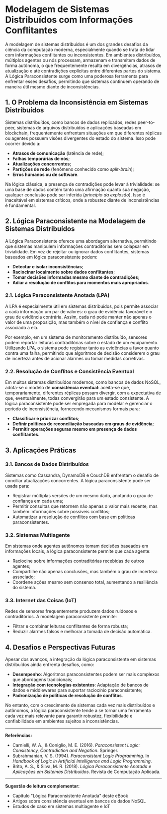 # Modelagem de Sistemas Distribuídos com Informações Conflitantes

A modelagem de sistemas distribuídos é um dos grandes desafios da ciência da computação moderna, especialmente quando se trata de lidar com informações conflitantes ou inconsistentes. Em ambientes distribuídos, múltiplos agentes ou nós processam, armazenam e transmitem dados de forma autônoma, o que frequentemente resulta em divergências, atrasos de atualização e até contradições explícitas entre diferentes partes do sistema. A Lógica Paraconsistente surge como uma poderosa ferramenta para enfrentar esses desafios, permitindo que sistemas continuem operando de maneira útil mesmo diante de inconsistências.

## 1. O Problema da Inconsistência em Sistemas Distribuídos

Sistemas distribuídos, como bancos de dados replicados, redes peer-to-peer, sistemas de arquivos distribuídos e aplicações baseadas em blockchain, frequentemente enfrentam situações em que diferentes réplicas ou agentes possuem visões divergentes do estado do sistema. Isso pode ocorrer devido a:

- **Atrasos de comunicação** (latência de rede);
- **Falhas temporárias de nós**;
- **Atualizações concorrentes**;
- **Partições de rede** (fenômeno conhecido como *split-brain*);
- **Erros humanos ou de software**.

Na lógica clássica, a presença de contradições pode levar à trivialidade: se uma base de dados contém tanto uma afirmação quanto sua negação, qualquer conclusão pode ser inferida (*princípio da explosão*). Isso é inaceitável em sistemas críticos, onde a robustez diante de inconsistências é fundamental.

## 2. Lógica Paraconsistente na Modelagem de Sistemas Distribuídos

A Lógica Paraconsistente oferece uma abordagem alternativa, permitindo que sistemas manipulem informações contraditórias sem colapsar em trivialidade. Em vez de rejeitar ou ignorar dados conflitantes, sistemas baseados em lógica paraconsistente podem:

- **Detectar e isolar inconsistências**;
- **Raciocinar localmente sobre dados conflitantes**;
- **Tomar decisões informadas mesmo diante de contradições**;
- **Adiar a resolução de conflitos para momentos mais apropriados**.

### 2.1. Lógica Paraconsistente Anotada (LPA)

A LPA é especialmente útil em sistemas distribuídos, pois permite associar a cada informação um par de valores: o grau de evidência favorável e o grau de evidência contrária. Assim, cada nó pode manter não apenas o valor de uma proposição, mas também o nível de confiança e conflito associado a ela.

Por exemplo, em um sistema de monitoramento distribuído, sensores podem reportar leituras contraditórias sobre o estado de um equipamento. Utilizando LPA, o sistema pode registrar tanto as evidências a favor quanto contra uma falha, permitindo que algoritmos de decisão considerem o grau de incerteza antes de acionar alarmes ou tomar medidas corretivas.

### 2.2. Resolução de Conflitos e Consistência Eventual

Em muitos sistemas distribuídos modernos, como bancos de dados NoSQL, adota-se o modelo de **consistência eventual**: aceita-se que, temporariamente, diferentes réplicas possam divergir, com a expectativa de que, eventualmente, todas convergirão para um estado consistente. A lógica paraconsistente pode ser empregada para modelar e gerenciar o período de inconsistência, fornecendo mecanismos formais para:

- **Classificar e priorizar conflitos**;
- **Definir políticas de reconciliação baseadas em graus de evidência**;
- **Permitir operações seguras mesmo em presença de dados conflitantes**.

## 3. Aplicações Práticas

### 3.1. Bancos de Dados Distribuídos

Sistemas como Cassandra, DynamoDB e CouchDB enfrentam o desafio de conciliar atualizações concorrentes. A lógica paraconsistente pode ser usada para:

- Registrar múltiplas versões de um mesmo dado, anotando o grau de confiança em cada uma;
- Permitir consultas que retornem não apenas o valor mais recente, mas também informações sobre possíveis conflitos;
- Automatizar a resolução de conflitos com base em políticas paraconsistentes.

### 3.2. Sistemas Multiagente

Em sistemas onde agentes autônomos tomam decisões baseados em informações locais, a lógica paraconsistente permite que cada agente:

- Raciocine sobre informações contraditórias recebidas de outros agentes;
- Compartilhe não apenas conclusões, mas também o grau de incerteza associado;
- Coordene ações mesmo sem consenso total, aumentando a resiliência do sistema.

### 3.3. Internet das Coisas (IoT)

Redes de sensores frequentemente produzem dados ruidosos e contraditórios. A modelagem paraconsistente permite:

- Filtrar e combinar leituras conflitantes de forma robusta;
- Reduzir alarmes falsos e melhorar a tomada de decisão automática.

## 4. Desafios e Perspectivas Futuras

Apesar dos avanços, a integração da lógica paraconsistente em sistemas distribuídos ainda enfrenta desafios, como:

- **Desempenho**: Algoritmos paraconsistentes podem ser mais complexos que abordagens tradicionais;
- **Integração com tecnologias existentes**: Adaptação de bancos de dados e middlewares para suportar raciocínio paraconsistente;
- **Padronização de políticas de resolução de conflitos**.

No entanto, com o crescimento de sistemas cada vez mais distribuídos e autônomos, a lógica paraconsistente tende a se tornar uma ferramenta cada vez mais relevante para garantir robustez, flexibilidade e confiabilidade em ambientes sujeitos a inconsistências.

___

**Referências:**

- Carnielli, W. A., & Coniglio, M. E. (2016). *Paraconsistent Logic: Consistency, Contradiction and Negation*. Springer.
- Subrahmanian, V. S. (1994). *Paraconsistent Logic Programming*. In *Handbook of Logic in Artificial Intelligence and Logic Programming*.
- Brito, A. S., & Silva, M. R. (2018). *Lógica Paraconsistente Anotada e Aplicações em Sistemas Distribuídos*. Revista de Computação Aplicada.

___

**Sugestão de leitura complementar:**  
- Capítulo "Lógica Paraconsistente Anotada" deste eBook  
- Artigos sobre consistência eventual em bancos de dados NoSQL  
- Estudos de caso em sistemas multiagente e IoT